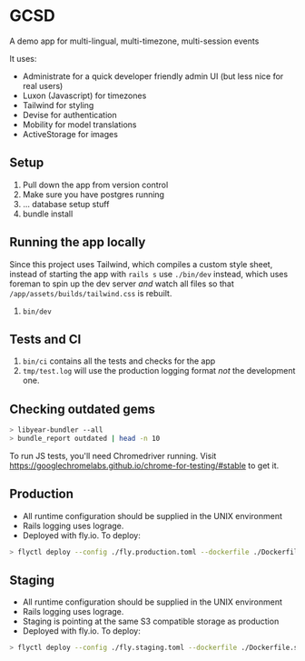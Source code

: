 # GCSD

A demo app for multi-lingual, multi-timezone, multi-session events

It uses:

- Administrate for a quick developer friendly admin UI (but less nice for real users)
- Luxon (Javascript) for timezones
- Tailwind for styling
- Devise for authentication
- Mobility for model translations
- ActiveStorage for images

## Setup

1. Pull down the app from version control
2. Make sure you have postgres running
3. ... database setup stuff
4. bundle install

## Running the app locally

Since this project uses Tailwind, which compiles a custom style sheet, instead of starting the app with `rails s` use `./bin/dev` instead, which uses foreman to spin up the dev server _and_ watch all files so that `/app/assets/builds/tailwind.css` is rebuilt.

1. `bin/dev`

## Tests and CI

1. `bin/ci` contains all the tests and checks for the app
2. `tmp/test.log` will use the production logging format _not_ the development one.

## Checking outdated gems

```bash
> libyear-bundler --all
> bundle_report outdated | head -n 10
```

To run JS tests, you'll need Chromedriver running. Visit <https://googlechromelabs.github.io/chrome-for-testing/#stable> to get it.

## Production

- All runtime configuration should be supplied in the UNIX environment
- Rails logging uses lograge.
- Deployed with fly.io. To deploy:

```bash
> flyctl deploy --config ./fly.production.toml --dockerfile ./Dockerfile.production
```

## Staging

- All runtime configuration should be supplied in the UNIX environment
- Rails logging uses lograge.
- Staging is pointing at the same S3 compatible storage as production
- Deployed with fly.io. To deploy:

```bash
> flyctl deploy --config ./fly.staging.toml --dockerfile ./Dockerfile.staging
```
